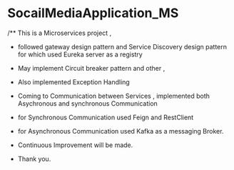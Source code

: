 # SocailMediaApplication_MS


/**  This is a Microservices project ,
*  followed gateway design pattern and Service Discovery design pattern for which used Eureka server as a registry
*  May implement Circuit breaker pattern and other ,
*  Also implemented Exception Handling
*  Coming to Communication between Services , implemented both Asychronous and synchronous Communication
*  for Synchronous Communication used Feign and RestClient
*  for Asynchronous Communication used Kafka as a messaging Broker.
*  Continuous Improvement will be made.

*  Thank you.

  
